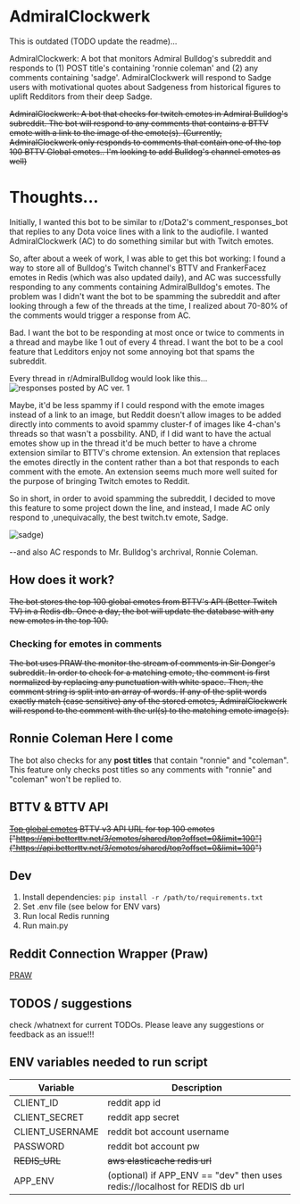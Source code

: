 # AdmiralClockwerk

This is outdated (TODO update the readme)...

AdmiralClockwerk: A bot that monitors Admiral Bulldog's subreddit and responds to (1) POST title's containing 'ronnie coleman' and (2) any comments containing 'sadge'. AdmiralClockwerk will respond to Sadge users with motivational quotes about Sadgeness from historical figures to uplift Redditors from their 
deep Sadge.

~~AdmiralClockwerk: A bot that checks for twitch emotes in Admiral Bulldog's subreddit. The bot will respond to any comments that contains a BTTV emote with a link to the image of the emote(s). (Currently, AdmiralClockwerk only responds to comments that contain one of the top 100 BTTV Global emotes.. I'm looking to add Bulldog's channel emotes as well)~~

# Thoughts...
Initially, I wanted this bot to be similar to r/Dota2's comment_responses_bot that replies to any Dota voice lines with a link to the audiofile. I wanted AdmiralClockwerk (AC) to do something similar but with Twitch emotes. 

So, after about a week of work, I was able to get this bot working: I found a way to store all of Bulldog's Twitch channel's
BTTV and FrankerFacez emotes in Redis (which was also updated daily), and AC was successfully responding to any comments containing AdmiralBulldog's emotes. The problem was I didn't want the bot to be spamming the subreddit and after looking through a few of the threads at the time, I realized about 70-80% of the comments would trigger a response from AC. 

Bad. I want the bot to be responding at most once or twice to comments in a thread and maybe like 1 out of every 4 thread. I want the bot to be a cool feature that Ledditors enjoy not some annoying bot that spams the subreddit.

Every thread in r/AdmiralBulldog would look like this...
![responses posted by AC ver. 1](https://i.imgur.com/SkLshVg.png)

Maybe, it'd be less spammy if I could respond with the emote images instead of a link to an image, but Reddit doesn't allow images to be added directly into comments to avoid spammy cluster-f of images like 4-chan's threads so that wasn't a possbility. AND, if I did want to have the actual emotes show up in the thread it'd be much better to have a chrome extension similar to BTTV's chrome extension. An extension that replaces the emotes directly in the content rather than a bot that responds to each comment with the emote. An extension seems much more well suited for the purpose of bringing Twitch emotes to Reddit. 

So in short, in order to avoid spamming the subreddit, I decided to move this feature to some project down the line, and instead, I made AC only respond to ,unequivacally, the best twitch.tv emote, Sadge.

![sadge](https://cdn.frankerfacez.com/emote/472535/4))

--and also AC responds to Mr. Bulldog's archrival, Ronnie Coleman.
## How does it work?

~~The bot stores the top 100 global emotes from BTTV's API (Better Twitch TV) in a Redis db. Once a day, the bot will update the database with any new emotes in the top 100.~~ 

### Checking for emotes in comments

~~The bot uses PRAW the monitor the stream of comments in Sir Donger's subreddit. In order to check for a matching emote, the comment is first normalized by replacing any punctuation with white space. Then, the comment string is split into an array of words. If any of the split words 
exactly match (case sensitive) any of the stored emotes, AdmiralClockwerk will respond to the comment with the url(s) to the matching emote image(s).~~

## Ronnie Coleman Here I come

The bot also checks for any **post titles** that contain "ronnie" and "coleman". This feature only checks post titles so any comments with "ronnie" and "coleman" won't be replied to. 

## BTTV & BTTV API

~~[Top global emotes](https://betterttv.com/emotes/top)
BTTV v3 API URL for top 100 emotes ["https://api.betterttv.net/3/emotes/shared/top?offset=0&limit=100"]("https://api.betterttv.net/3/emotes/shared/top?offset=0&limit=100")~~

## Dev

1. Install dependencies: `pip install -r /path/to/requirements.txt`
2. Set .env file (see below for ENV vars)
3. Run local Redis running
4. Run main.py

## Reddit Connection Wrapper (Praw)
[PRAW](https://asyncpraw.readthedocs.io/en/latest/)
## TODOS / suggestions

check /whatnext for current TODOs. Please leave any suggestions or feedback as an issue!!!

## ENV variables needed to run script

| Variable        | Description                                                                 |
| --------------- | --------------------------------------------------------------------------- |
| CLIENT_ID       | reddit app id                                                               |
| CLIENT_SECRET   | reddit app secret                                                           |
| CLIENT_USERNAME | reddit bot account username                                                 |
| PASSWORD        | reddit bot account pw                                                       |
| ~~REDIS_URL~~   | ~~aws elasticache redis url~~                                               |
| APP_ENV         | (optional) if APP_ENV == "dev" then uses redis://localhost for REDIS db url |